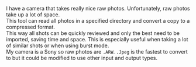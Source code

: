 I have a camera that takes really nice raw photos. Unfortunately, raw photos take up a lot of space.  
This tool can read all photos in a specified directory and convert a copy to a compressed format.  
This way all shots can be quickly reviewed and only the best need to be imported, saving time and space.
This is especially useful when taking a lot of similar shots or when using burst mode.  
My camera is a Sony so raw photos are `.ARW`. `.Jpeg` is the fastest to convert to but it could be modified to use other input and output types.  
